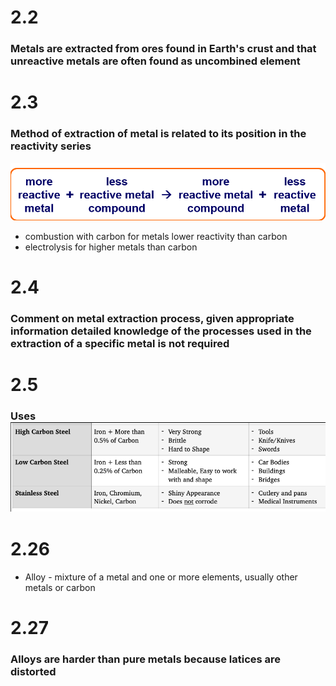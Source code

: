 # 2.2

### Metals are extracted from ores found in Earth's crust and that unreactive metals are often found as uncombined element

# 2.3

### Method of extraction of metal is related to its position in the reactivity series

![e724f880496234768508b782b583b335.png](.src/5e45bda907fc4fe5916a7c8c0367130e)

- combustion with carbon for metals lower reactivity than carbon
- electrolysis for higher metals than carbon

# 2.4

### Comment on metal extraction process, given appropriate information detailed knowledge of the processes used in the extraction of a specific metal is not required

# 2.5

### Uses![5eea223b52175fe025c09d24f3caee15.png](.src/3bd2634edfca42eba33a6bdbf0a3713f)

# 2.26

- Alloy - mixture of a metal and one or more elements, usually other metals or carbon

# 2.27

### Alloys are harder than pure metals because latices are distorted

